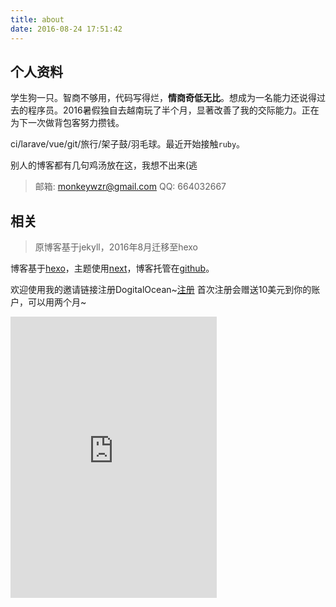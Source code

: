 ```yaml
---
title: about
date: 2016-08-24 17:51:42
---
```


## 个人资料

学生狗一只。智商不够用，代码写得烂，__情商奇低无比__。想成为一名能力还说得过去的程序员。2016暑假独自去越南玩了半个月，显著改善了我的交际能力。正在为下一次做背包客努力攒钱。

ci/larave/vue/git/旅行/架子鼓/羽毛球。最近开始接触`ruby`。

别人的博客都有几句鸡汤放在这，我想不出来(逃


>邮箱: monkeywzr@gmail.com
>QQ: 664032667

## 相关

>原博客基于jekyll，2016年8月迁移至hexo

博客基于[hexo](https://hexo.io/)，主题使用[next](http://theme-next.iissnan.com/)，博客托管在[github](https://github.com/monkeyWzr/monkeywzr.github.io)。

欢迎使用我的邀请链接注册DogitalOcean~[注册](https://m.do.co/c/89c5fed715bf)
首次注册会赠送10美元到你的账户，可以用两个月~

<iframe frameborder="no" border="0" marginwidth="0" marginheight="0" width=330 height=450 src="http://music.163.com/outchain/player?type=0&id=483798008&auto=1&height=430"></iframe>
